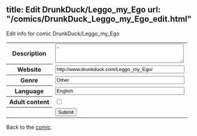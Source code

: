 title: Edit DrunkDuck/Leggo_my_Ego
url: "/comics/DrunkDuck_Leggo_my_Ego_edit.html"
---
Edit info for comic DrunkDuck/Leggo_my_Ego

<form name="comic" action="http://gaepostmail.appspot.com/comic/" method="post">
<table class="comicinfo">
<tr>
<th>Description</th><td><textarea name="description" cols="40" rows="3">-</textarea></td>
</tr>
<tr>
<th>Website</th><td><input type="text" name="url" value="http://www.drunkduck.com/Leggo_my_Ego/" size="40"/></td>
</tr>
<tr>
<th>Genre</th><td><input type="text" name="genre" value="Other" size="40"/></td>
</tr>
<tr>
<th>Language</th><td><input type="text" name="language" value="English" size="40"/></td>
</tr>
<tr>
<th>Adult content</th><td><input type="checkbox" name="adult" value="adult" /></td>
</tr>
<tr>
<th></th><td>
<input type="hidden" name="comic" value="DrunkDuck_Leggo_my_Ego" />
<input type="submit" name="submit" value="Submit" />
</td>
</tr>
</table>
</form>

Back to the [comic](DrunkDuck_Leggo_my_Ego.html).
